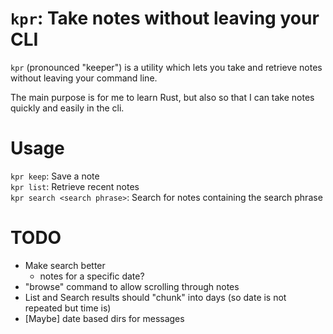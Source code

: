 # `kpr`: Take notes without leaving your CLI
`kpr` (pronounced "keeper") is a utility which lets you take and retrieve notes without leaving your command line.

The main purpose is for me to learn Rust, but also so that I can take notes quickly and easily in the cli.

# Usage
`kpr keep`: Save a note  
`kpr list`: Retrieve recent notes  
`kpr search <search phrase>`: Search for notes containing the search phrase

# TODO
- Make search better
    - notes for a specific date?
- "browse" command to allow scrolling through notes
- List and Search results should "chunk" into days (so date is not repeated but time is)
- [Maybe] date based dirs for messages